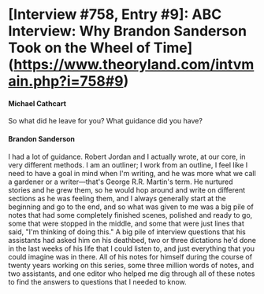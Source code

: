 # [Interview #758, Entry #9]: ABC Interview: Why Brandon Sanderson Took on the Wheel of Time](https://www.theoryland.com/intvmain.php?i=758#9)

#### Michael Cathcart

So what did he leave for you? What guidance did you have?

#### Brandon Sanderson

I had a lot of guidance. Robert Jordan and I actually wrote, at our core, in very different methods. I am an outliner; I work from an outline, I feel like I need to have a goal in mind when I'm writing, and he was more what we call a gardener or a writer—that's George R.R. Martin's term. He nurtured stories and he grew them, so he would hop around and write on different sections as he was feeling them, and I always generally start at the beginning and go to the end, and so what was given to me was a big pile of notes that had some completely finished scenes, polished and ready to go, some that were stopped in the middle, and some that were just lines that said, "I'm thinking of doing this." A big pile of interview questions that his assistants had asked him on his deathbed, two or three dictations he'd done in the last weeks of his life that I could listen to, and just everything that you could imagine was in there. All of his notes for himself during the course of twenty years working on this series, some three million words of notes, and two assistants, and one editor who helped me dig through all of these notes to find the answers to questions that I needed to know.

